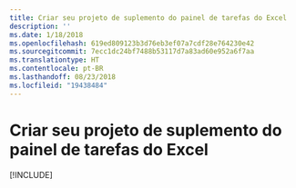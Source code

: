 ```yaml
---
title: Criar seu projeto de suplemento do painel de tarefas do Excel
description: ''
ms.date: 1/18/2018
ms.openlocfilehash: 619ed809123b3d76eb3ef07a7cdf28e764230e42
ms.sourcegitcommit: 7ecc1dc24bf7488b53117d7a83ad60e952a6f7aa
ms.translationtype: HT
ms.contentlocale: pt-BR
ms.lasthandoff: 08/23/2018
ms.locfileid: "19438484"
---
```

# <a name="create-your-excel-task-pane-add-in-project"></a>Criar seu projeto de suplemento do painel de tarefas do Excel

[!INCLUDE[](../includes/excel-tutorial-setup.md)]
